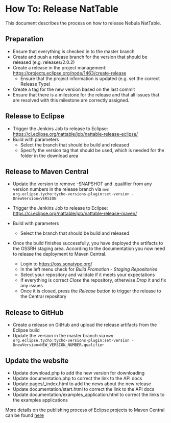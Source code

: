 # How To: Release NatTable

This document describes the process on how to release Nebula NatTable.

## Preparation

 * Ensure that everything is checked in to the master branch
 * Create and push a release branch for the version that should be released (e.g. releases/2.0.2)
 * Create a release in the project management: https://projects.eclipse.org/node/1463/create-release
   * Ensure that the project information is updated (e.g. set the correct Release Type)
 * Create a tag for the new version based on the last commit
 * Ensure that there is a milestone for the release and that all issues that are resolved with this milestone are correctly assigned.

## Release to Eclipse

 * Trigger the Jenkins Job to release to Eclipse: https://ci.eclipse.org/nattable/job/nattable-release-eclipse/
 * Build with parameters
   * Select the branch that should be build and released
   * Specify the version tag that should be used, which is needed for the folder in the download area

## Release to Maven Central

 * Update the version to remove -SNAPSHOT and .qualifier from any version numbers in the release branch via `mvn org.eclipse.tycho:tycho-versions-plugin:set-version -DnewVersion=VERSION`
 * Trigger the Jenkins Job to release to Eclipse: https://ci.eclipse.org/nattable/job/nattable-release-maven/
 * Build with parameters
   * Select the branch that should be build and released

 * Once the build finishes successfully, you have deployed the artifacts to the OSSRH staging area. According to the documentation you now need to release the deployment to Maven Central.

   * Login to https://oss.sonatype.org/
   * In the left menu check for *Build Promotion - Staging Repositories*
   * Select your repository and validate if it meets your expectations
   * If everything is correct *Close* the repository, otherwise *Drop* it and fix any issues
   * Once it is closed, press the *Release* button to trigger the release to the Central repository

## Release to GitHub

 * Create a release on GitHub and upload the release artifacts from the Eclipse build 
 * Update the version in the master branch via `mvn org.eclipse.tycho:tycho-versions-plugin:set-version -DnewVersion=NEW_VERSION_NUMBER.qualifier`

## Update the website

 * Update download.php to add the new version for downloading
 * Update documentation.php to correct the link to the API docs
 * Update pages/_index.html to add the news about the new release
 * Update documentation/start.html to correct the link to the API docs
 * Update documentation/examples_application.html to correct the links to the examples applications


 More details on the publishing process of Eclipse projects to Maven Central can be found [here](https://wiki.eclipse.org/Tycho:How_to_deploy_to_a_Maven_repository)